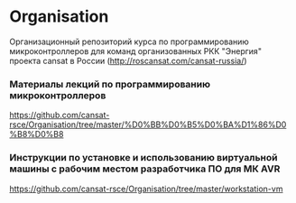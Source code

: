 # Organisation
Организационный репозиторий курса по программированию микроконтроллеров для команд
организованных РКК "Энергия" проекта cansat в России (http://roscansat.com/cansat-russia/)


### Материалы лекций по программированию микроконтроллеров

https://github.com/cansat-rsce/Organisation/tree/master/%D0%BB%D0%B5%D0%BA%D1%86%D0%B8%D0%B8

### Инструкции по установке и использованию виртуальной машины с рабочим местом разработчика ПО для МК AVR

https://github.com/cansat-rsce/Organisation/tree/master/workstation-vm